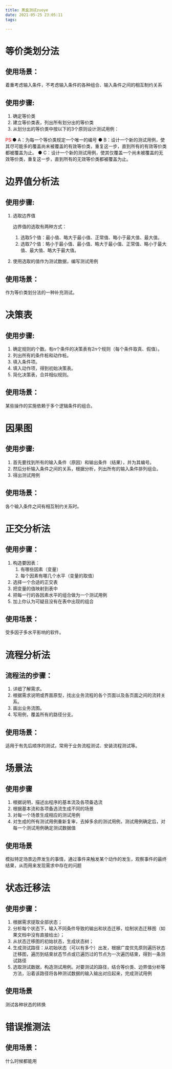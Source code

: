 ```yaml
---
title: 黑盒测试zuoye
date: 2021-05-25 23:05:11
tags:

---
```


# 等价类划分法

## 使用场景：

着重考虑输入条件，不考虑输入条件的各种组合、输入条件之间的相互制约关系

## 使用步骤:

1. 确定等价类
2. 建立等价类表，列出所有划分出的等价类 
3. 从划分出的等价类中按以下的3个原则设计测试用例：

<font color='red'>PS:</font>●  A：为每一个等价类规定一个唯一的编号 
●  B：设计一个新的测试用例，使其尽可能多的覆盖尚未被覆盖的有效等价类，重复这一步，直到所有的有效等价类都被覆盖为止。 
●  C：设计一个新的测试用例，使其仅覆盖一个尚未被覆盖的无效等价类，重复这一步，直到所有的无效等价类都被覆盖为止。

# 边界值分析法

## 使用步骤:

1. 选取边界值

   边界值的选取有两种方式：

   1. 选取5个值：最小值、略大于最小值、正常值、略小于最大值、最大值。
   2. 选取7个值：略小于最小值、最小值、略大于最小值、正常值、略小于最大值、最大值、略大于最大值。

2. 使用选取的值作为测试数据，编写测试用例

## 使用场景：

作为等价类划分法的一种补充测试。

# 决策表

## 使用步骤:

1.  确定规则的个数。有n个条件的决策表有2n个规则（每个条件取真、假值）。
2. 列出所有的条件桩和动作桩。
3. 填入条件项。
4. 填入动作项，得到初始决策表。
5. 简化决策表，合并相似规则。

## 使用场景：

某些操作的实施依赖于多个逻辑条件的组合。 

# 因果图

## 使用步骤:

1.  首先要找到所有的输入条件（原因）和输出条件（结果），并为其编号。
2. 然后分析输入条件之间的关系，根据分析，列出所有的输入条件排列组合。
3. 得出测试用例

## 使用场景：

各个输入条件之间有相互制约关系时。

# 正交分析法

## 使用步骤：

1. 构造要因表：
   1. 有哪些因素（变量）
   2. 每个因素有哪几个水平（变量的取值）
2. 选择一个合适的正交表
3. 把变量的值映射到表中
4. 把每一行的各因素水平的组合做为一个测试用例
5. 加上你认为可疑且没有在表中出现的组合

## 使用场景：

受多因子多水平影响的软件。

# 流程分析法

## 流程法的步骤：

1. 详细了解需求。
2. 根据需求说明或界面原型，找出业务流程的各个页面以及各页面之间的流转关系。
3. 画出业务流图。
4. 写用例，覆盖所有的路径分支。

## 使用场景：

适用于有先后顺序的测试，常用于业务流程测试、安装流程测试等。

# 场景法

## 使用步骤

1. 根据说明，描述出程序的基本流及各项备选流
2. 根据基本流和各项备选流生成不同的场景
3. 对每一个场景生成相应的测试用例
4. 对生成的所有测试用例重新复审，去掉多余的测试用例，测试用例确定后，对每一个测试用例确定测试数据值

## 使用场景

模拟特定场景边界发生的事情，通过事件来触发某个动作的发生，观察事件的最终结果，从而用来发现需求中存在的问题

# 状态迁移法

## 使用步骤：

1. 根据需求提取全部状态；
2. 分析每个状态下，输入不同条件导致的输出和状态迁移，绘制状态迁移图（如果文档中没有直接给出）；
3. 从状态迁移图的初始状态，生成状态树；
4. 生成测试路径：从初始状态（可以有多个）出发，根据广度优先原则遍历状态迁移图，遍历到结束状态节点或已遍历过的节点为一次遍历结束，得到一条测试路径
5. 选取测试数据，构造测试用例。对要测试的路径，结合等价类、边界值分析等方法，沿着该路径将各种测试数据的输入输出对应起来，完成测试用例

## 使用场景

测试各种状态的转换

# 错误推测法

## 使用场景：

什么时候都能用 